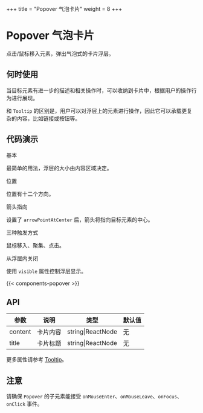 +++
title = "Popover 气泡卡片"
weight = 8
+++

# Popover 气泡卡片

点击/鼠标移入元素，弹出气泡式的卡片浮层。

## 何时使用

当目标元素有进一步的描述和相关操作时，可以收纳到卡片中，根据用户的操作行为进行展现。

和 `Tooltip` 的区别是，用户可以对浮层上的元素进行操作，因此它可以承载更复杂的内容，比如链接或按钮等。

## 代码演示

<div class="c7n-row">
    <div class="c7n-row-6">
        <section class="code-box">
            <section class="code-box-demo"><div id="popover-demo-basic"></div></section>
            <section class="code-box-meta">
                <div class="code-box-title"><a>基本</a></div>
                <div>
                    <p>最简单的用法，浮层的大小由内容区域决定。</p>
                </div>
            </section>
        </section>
        <section class="code-box">
            <section class="code-box-demo"><div id="popover-demo-location"></div></section>
            <section class="code-box-meta">
                <div class="code-box-title"><a>位置</a></div>
                <div>
                    <p>位置有十二个方向。</p>
                </div>
            </section>
        </section>
        <section class="code-box">
            <section class="code-box-demo"><div id="popover-demo-arrow"></div></section>
            <section class="code-box-meta">
                <div class="code-box-title"><a>箭头指向</a></div>
                <div>
                    <p>设置了 <code>arrowPointAtCenter</code> 后，箭头将指向目标元素的中心。</p>
                </div>
            </section>
        </section>
    </div>
    <div class="c7n-row-6">
        <section class="code-box">
            <section class="code-box-demo"><div id="popover-demo-trigger"></div></section>
            <section class="code-box-meta">
                <div class="code-box-title"><a>三种触发方式</a></div>
                <div>
                    <p>鼠标移入、聚集、点击。</p>
                </div>
            </section>
        </section>
        <section class="code-box">
            <section class="code-box-demo"><div id="popover-demo-close"></div></section>
            <section class="code-box-meta">
                <div class="code-box-title"><a>从浮层内关闭</a></div>
                <div>
                    <p>使用 <code>visible</code> 属性控制浮层显示。</p>
                </div>
            </section>
        </section>
    </div>
</div>

{{< components-popover >}}

## API

| 参数 | 说明 | 类型 | 默认值 |
| --- | --- | --- | --- |
| content | 卡片内容 | string\|ReactNode | 无 |
| title | 卡片标题 | string\|ReactNode | 无 |

更多属性请参考 [Tooltip](../tooltip/#API)。

## 注意

请确保 `Popover` 的子元素能接受 `onMouseEnter`、`onMouseLeave`、`onFocus`、`onClick` 事件。